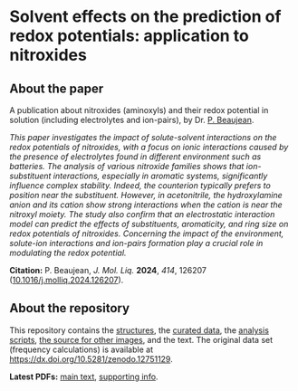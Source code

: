 # Solvent effects on the prediction of redox potentials: application to nitroxides

## About the paper

A publication about nitroxides (aminoxyls) and their redox potential in solution (including electrolytes and ion-pairs), by Dr. [P. Beaujean](https://pierrebeaujean.net).

*This paper investigates the impact of solute-solvent interactions on the redox potentials of nitroxides, with a focus on ionic interactions caused by the presence of electrolytes found in different environment such as batteries. The analysis of various nitroxide families shows that ion-substituent interactions, especially in aromatic systems, significantly influence complex stability. Indeed, the counterion typically prefers to position near the substituent. However, in acetonitrile, the hydroxylamine anion and its cation show strong interactions when the cation is near the nitroxyl moiety. The study also confirm that an electrostatic interaction model can predict the effects of substituents, aromaticity, and ring size on redox potentials of nitroxides. Concerning the impact of the environment, solute-ion interactions  and ion-pairs formation play a crucial role in modulating the redox potential.*

**Citation:** P. Beaujean, *J. Mol. Liq.* **2024**, *414*, 126207 ([10.1016/j.molliq.2024.126207](https://doi.org/10.1016/j.molliq.2024.126207)).

## About the repository

This repository contains the [structures](./structures), the [curated data](./data), the [analysis scripts](./analyses), [the source for other images](./im), and the text.
The original data set (frequency calculations) is available at <https://dx.doi.org/10.5281/zenodo.12751129>.

**Latest PDFs:** [main text](https://github.com/pierre-24/publi-nitroxides/releases/download/latest/Main_Text.pdf), [supporting info](https://github.com/pierre-24/publi-nitroxides/releases/download/latest/Supporting_Info.pdf).
